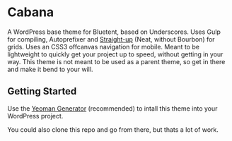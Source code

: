 Cabana
===

A WordPress base theme for Bluetent, based on Underscores. Uses Gulp for compiling, Autoprefixer and [Straight-up](https://github.com/kennethormandy/straight-up) (Neat, without Bourbon) for grids. Uses an CSS3 offcanvas navigation for mobile. Meant to be lightweight to quickly get your project up to speed, without getting in your way. This theme is not meant to be used as a parent theme, so get in there and make it bend to your will.

Getting Started
---------------

Use the [Yeoman Generator](https://github.com/bluetent/generator-wp-cabana) (recommended) to intall this theme into your WordPress project.

You could also clone this repo and go from there, but thats a lot of work.
